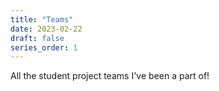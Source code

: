 ```yaml
---
title: "Teams"
date: 2023-02-22
draft: false
series_order: 1
---
```


All the student project teams I've been a part of!